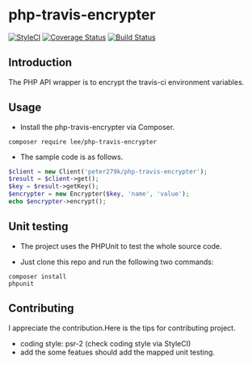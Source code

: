 # php-travis-encrypter

[![StyleCI](https://styleci.io/repos/109020662/shield?branch=master)](https://styleci.io/repos/109020662)
[![Coverage Status](https://coveralls.io/repos/github/peter279k/php-travis-encrypter/badge.svg?branch=master)](https://coveralls.io/github/peter279k/php-travis-encrypter?branch=master)
[![Build Status](https://travis-ci.org/peter279k/php-travis-encrypter.svg?branch=master)](https://travis-ci.org/peter279k/php-travis-encrypter)

## Introduction

The PHP API wrapper is to encrypt the travis-ci environment variables.

## Usage

- Install the php-travis-encrypter via Composer.

```
composer require lee/php-travis-encrypter
```

- The sample code is as follows.

```php
$client = new Client('peter279k/php-travis-encrypter');
$result = $client->get();
$key = $result->getKey();
$encrypter = new Encrypter($key, 'name', 'value');
echo $encrypter->encrypt();
```

## Unit testing

- The project uses the PHPUnit to test the whole source code.

- Just clone this repo and run the following two commands:

```
composer install
phpunit
```

## Contributing

I appreciate the contribution.Here is the tips for contributing project.

- coding style: psr-2 (check coding style via StyleCI)
- add the some featues should add the mapped unit testing.
